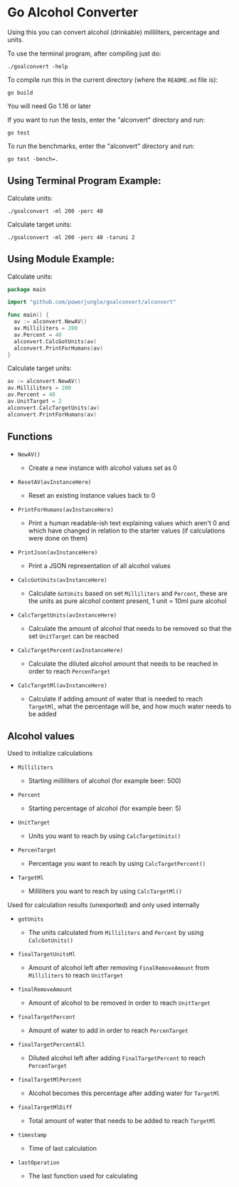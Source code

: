 # Go Alcohol Converter

Using this you can convert alcohol (drinkable) milliliters, percentage and units.

To use the terminal program, after compiling just do:

`./goalconvert -help`

To compile run this in the current directory (where the `README.md` file is):

`go build`

You will need Go 1.16 or later

If you want to run the tests, enter the "alconvert" directory and run:

`go test`

To run the benchmarks, enter the "alconvert" directory and run:

`go test -bench=.`

## Using Terminal Program Example:

Calculate units:

`./goalconvert -ml 200 -perc 40`

Calculate target units:

`./goalconvert -ml 200 -perc 40 -taruni 2`

## Using Module Example:

Calculate units:

```go
package main

import "github.com/powerjungle/goalconvert/alconvert"

func main() {
  av := alconvert.NewAV()
  av.Milliliters = 200
  av.Percent = 40
  alconvert.CalcGotUnits(av)
  alconvert.PrintForHumans(av)
}
```

Calculate target units:

```go
av := alconvert.NewAV()
av.Milliliters = 200
av.Percent = 40
av.UnitTarget = 2
alconvert.CalcTargetUnits(av)
alconvert.PrintForHumans(av)
```

## Functions

- `NewAV()`

  - Create a new instance with alcohol values set as 0

- `ResetAV(avInstanceHere)`

  - Reset an existing instance values back to 0

- `PrintForHumans(avInstanceHere)`

  - Print a human readable-ish text explaining values which aren't 0 and which have changed in relation to the starter values (if calculations were done on them)

- `PrintJson(avInstanceHere)`

  - Print a JSON representation of all alcohol values

- `CalcGotUnits(avInstanceHere)`

  - Calculate `GotUnits` based on set `Milliliters` and `Percent`, these are the units as pure alcohol content present, 1 unit = 10ml pure alcohol

- `CalcTargetUnits(avInstanceHere)`

  - Calculate the amount of alcohol that needs to be removed so that the set `UnitTarget` can be reached

- `CalcTargetPercent(avInstanceHere)`

  - Calculate the diluted alcohol amount that needs to be reached in order to reach `PercenTarget`

- `CalcTargetMl(avInstanceHere)`

  - Calculate if adding amount of water that is needed to reach `TargetMl`, what the percentage will be, and how much water needs to be added

## Alcohol values

Used to initialize calculations

- `Milliliters`

  - Starting milliliters of alcohol (for example beer: 500)

- `Percent`

  - Starting percentage of alcohol (for example beer: 5)

- `UnitTarget`

  - Units you want to reach by using `CalcTargetUnits()`

- `PercenTarget`

  - Percentage you want to reach by using `CalcTargetPercent()`

- `TargetMl`

  - Milliliters you want to reach by using `CalcTargetMl()`

Used for calculation results (unexported) and only used internally

- `gotUnits`

  - The units calculated from `Milliliters` and `Percent` by using `CalcGotUnits()`

- `finalTargetUnitsMl`

  - Amount of alcohol left after removing `FinalRemoveAmount` from `Milliliters` to reach `UnitTarget`

- `finalRemoveAmount`

  - Amount of alcohol to be removed in order to reach `UnitTarget`

- `finalTargetPercent`

  - Amount of water to add in order to reach `PercenTarget`

- `finalTargetPercentAll`

  - Diluted alcohol left after adding `FinalTargetPercent` to reach `PercenTarget`

- `finalTargetMlPercent`

  - Alcohol becomes this percentage after adding water for `TargetMl`

- `finalTargetMlDiff`

  - Total amount of water that needs to be added to reach `TargetMl`

- `timestamp`

  - Time of last calculation

- `lastOperation`

  - The last function used for calculating
